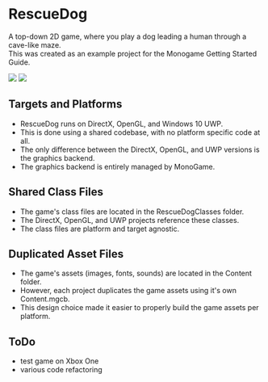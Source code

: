 # RescueDog
A top-down 2D game, where you play a dog leading a human through a cave-like maze.  
This was created as an example project for the Monogame Getting Started Guide.

![](https://github.com/MrGrak/RescueDog/blob/master/rescueDogCapture1.gif)
![](https://github.com/MrGrak/RescueDog/blob/master/rescueDogCapture2.gif)


## Targets and Platforms
+ RescueDog runs on DirectX, OpenGL, and Windows 10 UWP.  
+ This is done using a shared codebase, with no platform specific code at all.
+ The only difference between the DirectX, OpenGL, and UWP versions is the graphics backend.
+ The graphics backend is entirely managed by MonoGame.

## Shared Class Files
+ The game's class files are located in the RescueDogClasses folder.
+ The DirectX, OpenGL, and UWP projects reference these classes.
+ The class files are platform and target agnostic.

## Duplicated Asset Files
+ The game's assets (images, fonts, sounds) are located in the Content folder.  
+ However, each project duplicates the game assets using it's own Content.mgcb.  
+ This design choice made it easier to properly build the game assets per platform.  

## ToDo
+ test game on Xbox One
+ various code refactoring